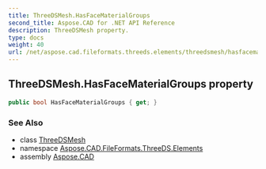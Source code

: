 ```yaml
---
title: ThreeDSMesh.HasFaceMaterialGroups
second_title: Aspose.CAD for .NET API Reference
description: ThreeDSMesh property. 
type: docs
weight: 40
url: /net/aspose.cad.fileformats.threeds.elements/threedsmesh/hasfacematerialgroups/
---
```

## ThreeDSMesh.HasFaceMaterialGroups property

```csharp
public bool HasFaceMaterialGroups { get; }
```

### See Also

* class [ThreeDSMesh](../)
* namespace [Aspose.CAD.FileFormats.ThreeDS.Elements](../../threedsmesh/)
* assembly [Aspose.CAD](../../../)


